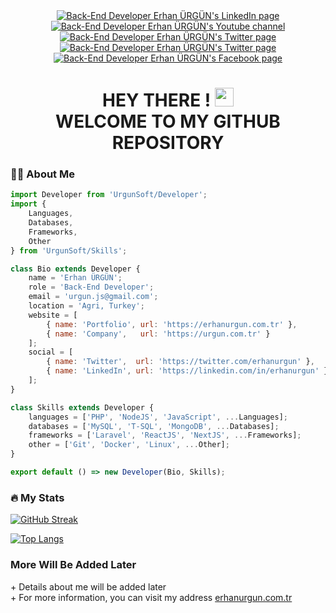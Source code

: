 <div id="badges" align="center">
  <a href="https://www.linkedin.com/in/erhanurgun/">
    <img src="https://img.shields.io/badge/LinkedIn-blue?style=for-the-badge&logo=linkedin&logoColor=white" alt="Back-End Developer Erhan ÜRGÜN's LinkedIn page"/>
  </a>
  <a href="https://www.youtube.com/channel/UCsT0QNcU4scQILX8tcYVg2w?sub_confirmation=1">
    <img src="https://img.shields.io/badge/YouTube-red?style=for-the-badge&logo=youtube&logoColor=white" alt="Back-End Developer Erhan ÜRGÜN's Youtube channel"/>
  </a>
  <a href="https://twitter.com/erhanurgun">
    <img src="https://img.shields.io/badge/Twitter-blue?style=for-the-badge&logo=twitter&logoColor=white" alt="Back-End Developer Erhan ÜRGÜN's Twitter page"/>
  </a>
  <a href="https://www.instagram.com/urgun_erhan/">
    <img src="https://img.shields.io/badge/Instagram-purple?style=for-the-badge&logo=instagram&logoColor=white" alt="Back-End Developer Erhan ÜRGÜN's Twitter page"/>
  </a>
  <a href="https://www.facebook.com/urgunerhan">
    <img src="https://img.shields.io/badge/Facebook-blue?style=for-the-badge&logo=facebook&logoColor=white" alt="Back-End Developer Erhan ÜRGÜN's Facebook page"/>
  </a>
</div>
<div id="badges" align="center">
  <h1>
    HEY THERE !
    <img src="https://media.giphy.com/media/hvRJCLFzcasrR4ia7z/giphy.gif" width="30px"/> <br>
    WELCOME TO MY GITHUB REPOSITORY
    <br>
  </h1>
</div>

### :man_technologist: About Me

```js
import Developer from 'UrgunSoft/Developer';
import {
    Languages,
    Databases,
    Frameworks,
    Other
} from 'UrgunSoft/Skills';

class Bio extends Developer {
    name = 'Erhan ÜRGÜN';
    role = 'Back-End Developer';
    email = 'urgun.js@gmail.com';
    location = 'Agri, Turkey';
    website = [
        { name: 'Portfolio', url: 'https://erhanurgun.com.tr' },
        { name: 'Company',   url: 'https://urgun.com.tr' }
    ];
    social = [
        { name: 'Twitter',  url: 'https://twitter.com/erhanurgun' },
        { name: 'LinkedIn', url: 'https://linkedin.com/in/erhanurgun' }
    ];
}

class Skills extends Developer {
    languages = ['PHP', 'NodeJS', 'JavaScript', ...Languages];
    databases = ['MySQL', 'T-SQL', 'MongoDB', ...Databases];
    frameworks = ['Laravel', 'ReactJS', 'NextJS', ...Frameworks];
    other = ['Git', 'Docker', 'Linux', ...Other];
}

export default () => new Developer(Bio, Skills);
```

### :fire: My Stats

[![GitHub Streak](http://github-readme-streak-stats.herokuapp.com?user=erhanurgun&theme=dark&hide_border=true&date_format=j%20M%5B%20Y%5D)](https://git.io/streak-stats)

[![Top Langs](https://github-readme-stats.vercel.app/api/top-langs/?username=erhanurgun&layout=compact&theme=vision-friendly-dark)](https://github.com/anuraghazra/github-readme-stats)

<div id="badges">
  <h3>More Will Be Added Later</h3>
  + Details about me will be added later
  <br>
  + For more information, you can visit my address
    <a href="https://erhanurgun.com.tr/" target="_blank" title="Back-End Developer" rel="noopener noreferrer">erhanurgun.com.tr</a>
</div>
